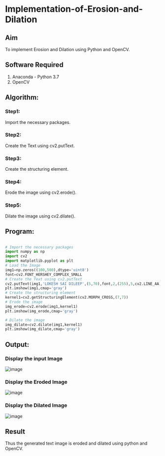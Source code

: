 # Implementation-of-Erosion-and-Dilation

## Aim
To implement Erosion and Dilation using Python and OpenCV.

## Software Required
1. Anaconda - Python 3.7
2. OpenCV

## Algorithm:
### Step1:
Import the necessary packages.

### Step2:
Create the Text using cv2.putText.

### Step3:
Create the structuring element.

### Step4:
Erode the image using cv2.erode().

### Step5:
Dilate the image using cv2.dilate().

 
## Program:

```python

# Import the necessary packages
import numpy as np
import cv2
import matplotlib.pyplot as plt
# Load the Image
img1=np.zeros((100,500),dtype='uint8')
font=cv2.FONT_HERSHEY_COMPLEX_SMALL
# Create the Text using cv2.putText
cv2.putText(img1,'LOKESH SAI DILEEP',(5,70),font,2,(255),5,cv2.LINE_AA)
plt.imshow(img1,cmap='gray')
# Create the structuring element
kernel1=cv2.getStructuringElement(cv2.MORPH_CROSS,(7,7))
# Erode the image
img_erode=cv2.erode(img1,kernel1)
plt.imshow(img_erode,cmap='gray')

# Dilate the image
img_dilate=cv2.dilate(img1,kernel1)
plt.imshow(img_dilate,cmap='gray')


```
## Output:

### Display the input Image
![image](https://user-images.githubusercontent.com/94883079/235294741-29c958ab-5d93-452c-bf8e-fa48cd64a990.png)

### Display the Eroded Image

![image](https://user-images.githubusercontent.com/94883079/235294752-ea9f4970-cfc8-45c6-8a41-e787e3ed89d5.png)

### Display the Dilated Image
![image](https://user-images.githubusercontent.com/94883079/235294810-ad6b6db3-e043-4814-a2cf-3cf9db8c6c6c.png)

## Result
Thus the generated text image is eroded and dilated using python and OpenCV.
